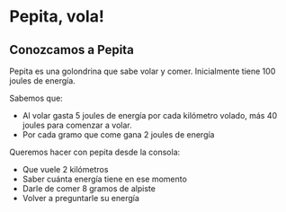 # Pepita, vola!

## Conozcamos a Pepita

Pepita es una golondrina que sabe volar y comer.
Inicialmente tiene 100 joules de energía.

Sabemos que:
* Al volar gasta 5 joules de energía por cada kilómetro volado, más 40 joules para comenzar a volar.
* Por cada gramo que come gana 2 joules de energía

Queremos hacer con pepita desde la consola:
* Que vuele 2 kilómetros
* Saber cuánta energía tiene en ese momento
* Darle de comer 8 gramos de alpiste
* Volver a preguntarle su energía
